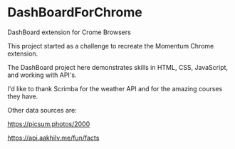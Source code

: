 # DashBoardForChrome
DashBoard extension for Crome Browsers

This project started as a challenge to recreate the Momentum Chrome extension.

The DashBoard project here demonstrates skills in HTML, CSS, JavaScript, and working with API's.

I'd like to thank Scrimba for the weather API and for the amazing courses they have.

Other data sources are: 

  https://picsum.photos/2000
  
  https://api.aakhilv.me/fun/facts
